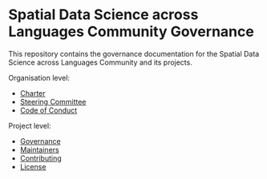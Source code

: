 # Spatial Data Science across Languages Community Governance

This repository contains the governance documentation for the Spatial Data Science across Languages Community and its projects.

Organisation level:

- [Charter](org-docs/CHARTER.md)
- [Steering Committee](org-docs/STEERING-COMMITTEE.md)
- [Code of Conduct](org-docs/CODE-OF-CONDUCT.md)

Project level:

- [Governance](project-docs/GOVERNANCE.md)
- [Maintainers](project-docs/MAINTAINERS.md)
- [Contributing](project-docs/CONTRIBUTING.md)
- [License](project-docs/LICENSE.md)
